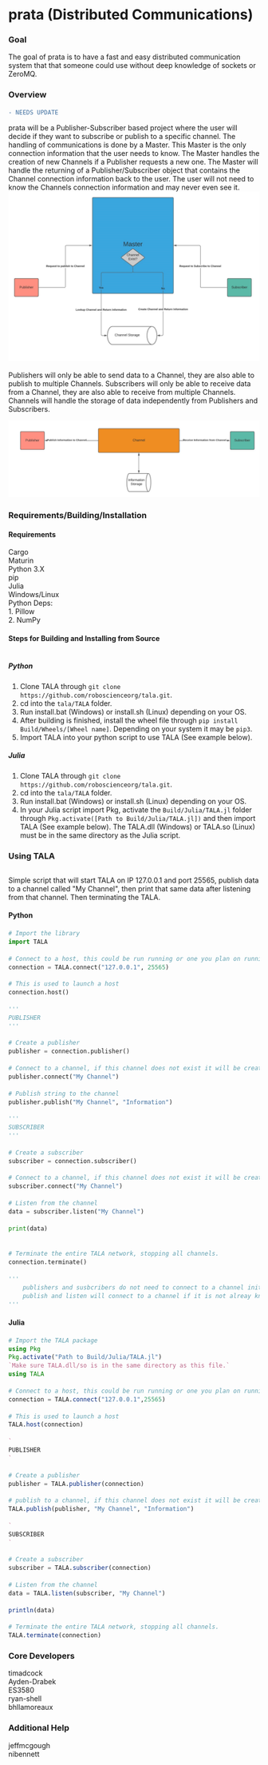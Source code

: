 
# prata (Distributed Communications)

### Goal
The goal of prata is to have a fast and easy distributed communication system that that someone could use without deep knowledge of sockets or ZeroMQ.

### Overview
```diff
- NEEDS UPDATE
```
prata will be a Publisher-Subscriber based project where the user will decide if they want to subscribe or publish to a specific channel. The handling of communications is done by a Master. This Master is the only connection information that the user needs to know. The Master handles the creation of new Channels if a Publisher requests a new one. The Master will handle the returning of a Publisher/Subscriber object that contains the Channel connection information back to the user. The user will not need to know the Channels connection information and may never even see it. ![Figure 1](Documentation/Images/flowchart1.jpg)
<br>
<br>
Publishers will only be able to send data to a Channel, they are also able to publish to multiple Channels.
Subscribers will only be able to receive data from a Channel, they are also able to receive from multiple Channels.
Channels will handle the storage of data independently from Publishers and Subscribers.

![Figure 2](Documentation/Images/flowchart2.jpg)


### Requirements/Building/Installation

#### Requirements
Cargo \
Maturin  \
Python 3.X \
pip \
Julia \
Windows/Linux \
Python Deps: \
    1. Pillow \
    2. NumPy


#### Steps for Building and Installing from Source
```diff

```
##### Python
1. Clone TALA through `git clone https://github.com/roboscienceorg/tala.git`.
2. cd into the `tala/TALA` folder.
3. Run install.bat (Windows) or install.sh (Linux) depending on your OS.
4. After building is finished, install the wheel file through `pip install Build/Wheels/[Wheel name]`. Depending on your system it may be `pip3`.
5. Import TALA into your python script to use TALA (See example below).

##### Julia
1. Clone TALA through `git clone https://github.com/roboscienceorg/tala.git`.
2. cd into the `tala/TALA` folder.
3. Run install.bat (Windows) or install.sh (Linux) depending on your OS.
4. In your Julia script import Pkg, activate the `Build/Julia/TALA.jl` folder  through `Pkg.activate([Path to Build/Julia/TALA.jl])` and then import TALA (See example below). The TALA.dll (Windows) or TALA.so (Linux) must be in the same directory as the Julia script.


### Using TALA
```diff

```
Simple script that will start TALA on IP 127.0.0.1 and port 25565, publish data
to a channel called "My Channel", then print that same data after listening from
that channel. Then terminating the TALA.
#### Python
```python
# Import the library
import TALA

# Connect to a host, this could be run running or one you plan on running
connection = TALA.connect("127.0.0.1", 25565)

# This is used to launch a host
connection.host()

'''
PUBLISHER
'''

# Create a publisher
publisher = connection.publisher()

# Connect to a channel, if this channel does not exist it will be created
publisher.connect("My Channel")

# Publish string to the channel
publisher.publish("My Channel", "Information")

'''
SUBSCRIBER
'''

# Create a subscriber
subscriber = connection.subscriber()

# Connect to a channel, if this channel does not exist it will be created
subscriber.connect("My Channel")

# Listen from the channel
data = subscriber.listen("My Channel")

print(data)


# Terminate the entire TALA network, stopping all channels.
connection.terminate()

'''
    publishers and susbcribers do not need to connect to a channel initially,
    publish and listen will connect to a channel if it is not alreay known.
'''
```

#### Julia
```Julia
# Import the TALA package
using Pkg
Pkg.activate("Path to Build/Julia/TALA.jl")
`Make sure TALA.dll/so is in the same directory as this file.`
using TALA

# Connect to a host, this could be run running or one you plan on running
connection = TALA.connect("127.0.0.1",25565)

# This is used to launch a host
TALA.host(connection)

`
PUBLISHER
`

# Create a publisher
publisher = TALA.publisher(connection)

# publish to a channel, if this channel does not exist it will be created
TALA.publish(publisher, "My Channel", "Information")

`
SUBSCRIBER
`

# Create a subscriber
subscriber = TALA.subscriber(connection)

# Listen from the channel
data = TALA.listen(subscriber, "My Channel")

println(data)

# Terminate the entire TALA network, stopping all channels.
TALA.terminate(connection)
```

### Core Developers
timadcock\
Ayden-Drabek\
ES3580\
ryan-shell\
bhllamoreaux

### Additional Help
jeffmcgough\
nibennett
